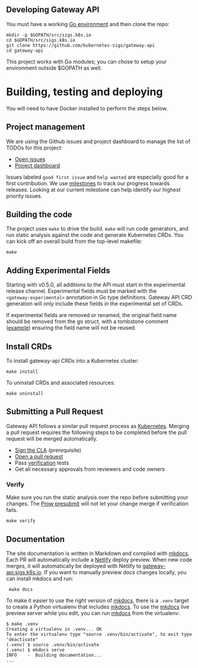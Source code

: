 <!--
Copyright 2019 The Kubernetes Authors.

Licensed under the Apache License, Version 2.0 (the "License");
you may not use this file except in compliance with the License.
You may obtain a copy of the License at

     http://www.apache.org/licenses/LICENSE-2.0

Unless required by applicable law or agreed to in writing, software
distributed under the License is distributed on an "AS IS" BASIS,
WITHOUT WARRANTIES OR CONDITIONS OF ANY KIND, either express or implied.
See the License for the specific language governing permissions and
limitations under the License.
-->

## Developing Gateway API

You must have a working [Go environment] and then clone the repo:

```
mkdir -p $GOPATH/src/sigs.k8s.io
cd $GOPATH/src/sigs.k8s.io
git clone https://github.com/kubernetes-sigs/gateway-api
cd gateway-api
```

This project works with Go modules; you can chose to setup your environment
outside $GOPATH as well.

# Building, testing and deploying

You will need to have Docker installed to perform the steps below.

## Project management

We are using the Github issues and project dashboard to manage the list of TODOs
for this project:

* [Open issues][gh-issues]
* [Project dashboard][gh-dashboard]

Issues labeled `good first issue` and `help wanted` are especially good for a
first contribution.
We use [milestones][gh-milestones] to track our progress towards releases. Looking at our current milestone can help identify our highest priority issues.

[gh-issues]: https://github.com/kubernetes-sigs/gateway-api/issues
[gh-dashboard]: https://github.com/kubernetes-sigs/gateway-api/projects/1
[gh-milestones]: https://github.com/kubernetes-sigs/gateway-api/milestones

## Building the code

The project uses `make` to drive the build.
`make` will run code generators, and run static analysis against the code and
generate Kubernetes CRDs.
You can kick off an overall build from the top-level makefile:

```shell
make
```

## Adding Experimental Fields

Starting with v0.5.0, all additions to the API must start in the experimental
release channel. Experimental fields must be marked with the
`<gateway:experimental>` annotation in Go type definitions. Gateway API CRD
generation will only include these fields in the experimental set of CRDs.

If experimental fields are removed or renamed, the original field name should be
removed from the go struct, with a tombstone comment
([example](https://github.com/kubernetes/kubernetes/blob/707b8b6efd1691b84095c9f995f2c259244e276c/staging/src/k8s.io/api/core/v1/types.go#L4444-L4445))
ensuring the field name will not be reused.

## Install CRDs

To install gateway-api CRDs into a Kubernetes cluster:

```shell
make install
```

To uninstall CRDs and associated resources:

```shell
make uninstall
```

## Submitting a Pull Request

Gateway API follows a similar pull request process as [Kubernetes].
Merging a pull request requires the following steps to be completed before the
pull request will be merged automatically.

- [Sign the CLA](https://git.k8s.io/community/CLA.md) (prerequisite)
- [Open a pull request](https://help.github.com/articles/about-pull-requests/)
- Pass [verification](#verify) tests
- Get all necessary approvals from reviewers and code owners

### Verify

Make sure you run the static analysis over the repo before submitting your
changes. The [Prow presubmit][prow-setup] will not let your change merge if
verification fails.

```shell
make verify
```

[prow-setup]: https://github.com/kubernetes/test-infra/tree/master/config/jobs/kubernetes-sigs/gateway-api

## Documentation

The site documentation is written in Markdown and compiled with [mkdocs]. Each PR
will automatically include a [Netlify] deploy preview. When new code merges, it will
automatically be deployed with Netlify to [gateway-api.sigs.k8s.io]. If you want to manually
preview docs changes locally, you can install mkdocs and run:

```shell
 make docs
```

To make it easier to use the right version of [mkdocs], there is a `.venv`
target to create a Python virtualenv that includes [mkdocs]. To use the
[mkdocs] live preview server while you edit, you can run [mkdocs] from
the virtualenv:

```shell
$ make .venv
Creating a virtualenv in .venv... OK
To enter the virtualenv type "source .venv/bin/activate", to exit type "deactivate"
(.venv) $ source .venv/bin/activate
(.venv) $ mkdocs serve
INFO    -  Building documentation...
...
```

[mkdocs]: https://www.mkdocs.org/
[Netlify]: https://netlify.com/
[gateway-api.sigs.k8s.io]: https://gateway-api.sigs.k8s.io
[Go environment]: https://golang.org/doc/install
[Kubernetes]: https://github.com/kubernetes/community/blob/master/contributors/guide/pull-requests.md
